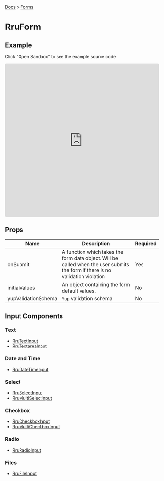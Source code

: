 [Docs](/docs) > [Forms](/docs/components/RruForm)

# RruForm

## Example
Click "Open Sandbox" to see the example source code

<iframe src="https://codesandbox.io/embed/rrutextinput-jh0gse?autoresize=1&fontsize=14&theme=dark&view=preview"
  style="width:100%; height:500px; border:0; border-radius: 4px; overflow:hidden;"
  title="RruTextInput"
  allow="accelerometer; ambient-light-sensor; camera; encrypted-media; geolocation; gyroscope; hid; microphone; midi; payment; usb; vr; xr-spatial-tracking"
  sandbox="allow-forms allow-modals allow-popups allow-presentation allow-same-origin allow-scripts"
></iframe>

## Props

| Name                | Description                                                                                                                    | Required |
| ------------------- | ------------------------------------------------------------------------------------------------------------------------------ | -------- |
| onSubmit            | A function which takes the form data object. Will be called when the user submits the form if there is no validation violation | Yes      |
| initialValues       | An object containing the form default values.                                                                                  | No       |
| yupValidationSchema | `Yup` validation schema                                                                                                        | No       |

## Input Components

### Text

- [RruTextInput](/docs/components/RruTextInput)
- [RruTextareaInput](/docs/components/RruTextareaInput)

### Date and Time

- [RruDateTimeInput](/docs/components/RruDateTimeInput)

### Select

- [RruSelectInput](/docs/components/RruSelectInput)
- [RruMultiSelectInput](/docs/components/RruMultiSelectInput)

### Checkbox

- [RruCheckboxInput](/docs/components/RruCheckboxInput)
- [RruMultiCheckboxInput](/docs/components/RruMultiCheckboxInput)

### Radio

- [RruRadioInput](/docs/components/RruRadioInput)

### Files

- [RruFileInput](/docs/components/RruFileInput)
